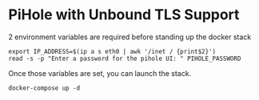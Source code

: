 # PiHole with Unbound TLS Support

2 environment variables are required before standing up the docker stack

	export IP_ADDRESS=$(ip a s eth0 | awk '/inet / {print$2}')
	read -s -p "Enter a password for the pihole UI: " PIHOLE_PASSWORD

Once those variables are set, you can launch the stack.

	docker-compose up -d

